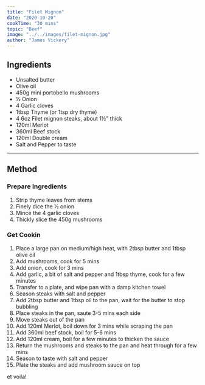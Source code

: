 ```yaml
---
title: "Filet Mignon"
date: "2020-10-20"
cookTime: "30 mins"
topic: "Beef"
image: "../../images/filet-mignon.jpg"
author: "James Vickery"
---
```


## Ingredients

- Unsalted butter
- Olive oil
- 450g mini portobello mushrooms
- ½ Onion
- 4 Garlic cloves
- 1tbsp Thyme (or 1tsp dry thyme)
- 4 6oz Filet mignon steaks, about 1½" thick
- 120ml Merlot
- 360ml Beef stock
- 120ml Double cream
- Salt and Pepper to taste

---

## Method

### Prepare Ingredients

1. Strip thyme leaves from stems
2. Finely dice the ½ onion
3. Mince the 4 garlic cloves
4. Thickly slice the 450g mushrooms

### Get Cookin

1. Place a large pan on medium/high heat, with 2tbsp butter and 1tbsp olive oil
2. Add mushrooms, cook for 5 mins
3. Add onion, cook for 3 mins
4. Add garlic, a bit of salt and pepper and 1tbsp thyme, cook for a few minutes
5. Transfer to a plate, and wipe pan with a damp kitchen towel
6. Season steaks with salt and pepper
7. Add 2tbsp butter and 1tbsp oil to the pan, wait for the butter to stop bubbling
8. Place steaks in the pan, saute 3-5 mins each side
9. Move steaks out of the pan
10. Add 120ml Merlot, boil down for 3 mins while scraping the pan
11. Add 360ml beef stock, boil for 5-6 mins
12. Add 120ml cream, boil for a few minutes to thicken the sauce
13. Return the mushrooms and steaks to the pan and heat through for a few mins
14. Season to taste with salt and pepper
15. Plate the steaks and add mushroom sauce on top

et voila!
